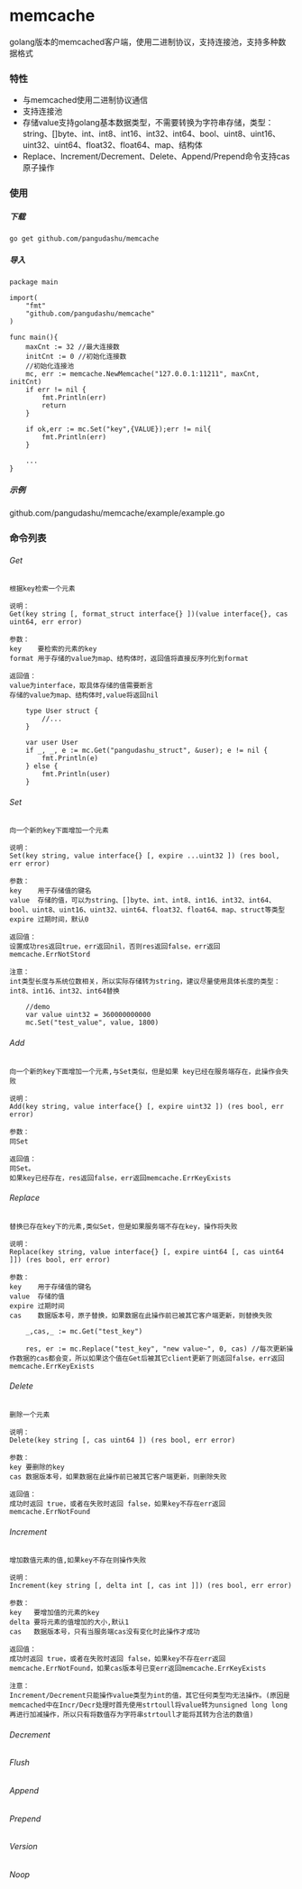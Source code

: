 # memcache
golang版本的memcached客户端，使用二进制协议，支持连接池，支持多种数据格式

### 特性
* 与memcached使用二进制协议通信
* 支持连接池
* 存储value支持golang基本数据类型，不需要转换为字符串存储，类型：string、[]byte、int、int8、int16、int32、int64、bool、uint8、uint16、uint32、uint64、float32、float64、map、结构体
* Replace、Increment/Decrement、Delete、Append/Prepend命令支持cas原子操作

### 使用
##### 下载

    go get github.com/pangudashu/memcache

##### 导入

    package main

    import(
        "fmt"
        "github.com/pangudashu/memcache"
    )

    func main(){
        maxCnt := 32 //最大连接数
        initCnt := 0 //初始化连接数
        //初始化连接池
        mc, err := memcache.NewMemcache("127.0.0.1:11211", maxCnt, initCnt)
        if err != nil {
            fmt.Println(err)
            return
        }

        if ok,err := mc.Set("key",{VALUE});err != nil{
            fmt.Println(err)
        }

        ...
    }

##### 示例
github.com/pangudashu/memcache/example/example.go

### 命令列表
###### Get
    
    根据key检索一个元素

    说明：
    Get(key string [, format_struct interface{} ])(value interface{}, cas uint64, err error)
    
    参数：
    key    要检索的元素的key
    format 用于存储的value为map、结构体时，返回值将直接反序列化到format

    返回值：
    value为interface，取具体存储的值需要断言
    存储的value为map、结构体时,value将返回nil 
    
        type User struct {
            //...
        }

        var user User
        if _, _, e := mc.Get("pangudashu_struct", &user); e != nil {
            fmt.Println(e)
        } else {
            fmt.Println(user)
        }


###### Set
    
    向一个新的key下面增加一个元素

    说明：
    Set(key string, value interface{} [, expire ...uint32 ]) (res bool, err error)

    参数：
    key    用于存储值的键名
    value  存储的值，可以为string、[]byte、int、int8、int16、int32、int64、bool、uint8、uint16、uint32、uint64、float32、float64、map、struct等类型
    expire 过期时间，默认0

    返回值：
    设置成功res返回true，err返回nil，否则res返回false，err返回memcache.ErrNotStord

    注意：
    int类型长度与系统位数相关，所以实际存储转为string，建议尽量使用具体长度的类型：int8、int16、int32、int64替换

        //demo
        var value uint32 = 360000000000
        mc.Set("test_value", value, 1800)

###### Add

    向一个新的key下面增加一个元素,与Set类似，但是如果 key已经在服务端存在，此操作会失败

    说明：
    Add(key string, value interface{} [, expire uint32 ]) (res bool, err error)

    参数：
    同Set

    返回值：
    同Set。
    如果key已经存在，res返回false，err返回memcache.ErrKeyExists

###### Replace
    
    替换已存在key下的元素,类似Set，但是如果服务端不存在key，操作将失败

    说明：
    Replace(key string, value interface{} [, expire uint64 [, cas uint64 ]]) (res bool, err error)

    参数：
    key    用于存储值的键名
    value  存储的值
    expire 过期时间
    cas    数据版本号，原子替换，如果数据在此操作前已被其它客户端更新，则替换失败

        _,cas,_ := mc.Get("test_key")

        res, er := mc.Replace("test_key", "new value~", 0, cas) //每次更新操作数据的cas都会变，所以如果这个值在Get后被其它client更新了则返回false，err返回memcache.ErrKeyExists

###### Delete
    
    删除一个元素

    说明：
    Delete(key string [, cas uint64 ]) (res bool, err error)

    参数：
    key 要删除的key
    cas 数据版本号，如果数据在此操作前已被其它客户端更新，则删除失败

    返回值：
    成功时返回 true，或者在失败时返回 false，如果key不存在err返回 memcache.ErrNotFound

###### Increment

    增加数值元素的值,如果key不存在则操作失败

    说明：
    Increment(key string [, delta int [, cas int ]]) (res bool, err error)

    参数：
    key   要增加值的元素的key
    delta 要将元素的值增加的大小,默认1
    cas   数据版本号，只有当服务端cas没有变化时此操作才成功

    返回值：
    成功时返回 true，或者在失败时返回 false，如果key不存在err返回memcache.ErrNotFound，如果cas版本号已变err返回memcache.ErrKeyExists

    注意：
    Increment/Decrement只能操作value类型为int的值，其它任何类型均无法操作。(原因是memcached中在Incr/Decr处理时首先使用strtoull将value转为unsigned long long再进行加减操作，所以只有将数值存为字符串strtoull才能将其转为合法的数值)

###### Decrement
###### Flush
###### Append
###### Prepend
###### Version
###### Noop



